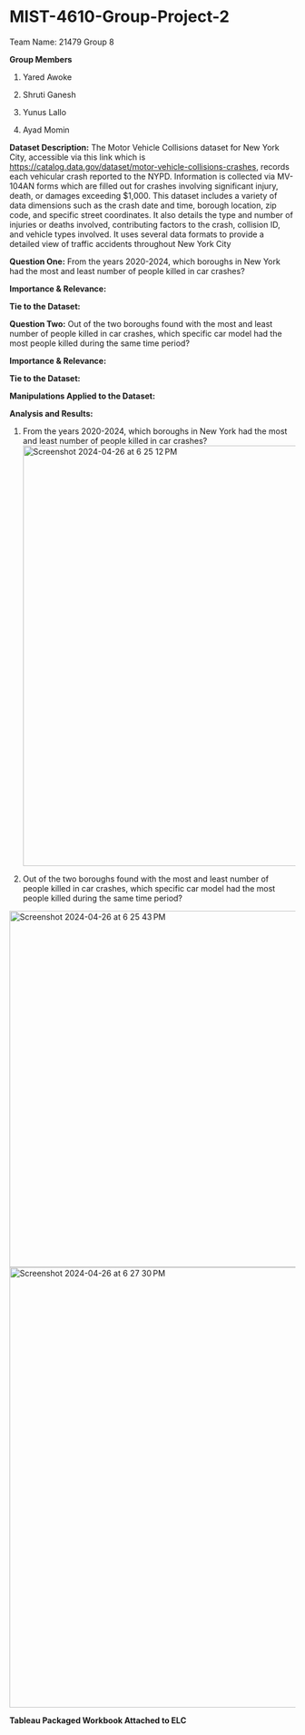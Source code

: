 # MIST-4610-Group-Project-2
Team Name: 21479 Group 8

**Group Members**
1. Yared Awoke

2. Shruti Ganesh

3. Yunus Lallo

4. Ayad Momin

**Dataset Description:**
The Motor Vehicle Collisions dataset for New York City, accessible via this link which is https://catalog.data.gov/dataset/motor-vehicle-collisions-crashes, records each vehicular crash reported to the NYPD. Information is collected via MV-104AN forms which are filled out for crashes involving significant injury, death, or damages exceeding $1,000. This dataset includes a variety of data dimensions such as the crash date and time, borough location, zip code, and specific street coordinates. It also details the type and number of injuries or deaths involved, contributing factors to the crash, collision ID, and vehicle types involved. It uses several data formats to provide a detailed view of traffic accidents throughout New York City

**Question One:** From the years 2020-2024, which boroughs in New York had the most and least number of people killed in car crashes?
   
**Importance & Relevance:**

**Tie to the Dataset:**


**Question Two:** Out of the two boroughs found with the most and least number of people killed in car crashes, which specific car model had the most people killed during the same time period? 

**Importance & Relevance:**

**Tie to the Dataset:**


**Manipulations Applied to the Dataset:**

**Analysis and Results:**
1. From the years 2020-2024, which boroughs in New York had the most and least number of people killed in car crashes?
   <img width="741" alt="Screenshot 2024-04-26 at 6 25 12 PM" src="https://github.com/shrutiganesh2005/MIST-4610-Group-Project-2/assets/114629015/cb4c95c7-f8eb-493c-80d6-3daeea5e1841">

2. Out of the two boroughs found with the most and least number of people killed in car crashes, which specific car model had the most people killed during the same time period?
<img width="628" alt="Screenshot 2024-04-26 at 6 25 43 PM" src="https://github.com/shrutiganesh2005/MIST-4610-Group-Project-2/assets/114629015/41d2e2d4-0c36-478f-ab39-a2452ca852dc">
<img width="776" alt="Screenshot 2024-04-26 at 6 27 30 PM" src="https://github.com/shrutiganesh2005/MIST-4610-Group-Project-2/assets/114629015/2d98c18f-2a78-469d-bcaf-3e0cd29af339">

**Tableau Packaged Workbook Attached to ELC**
